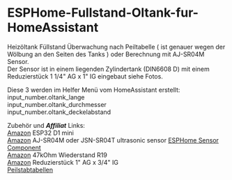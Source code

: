 # ESPHome-Fullstand-Oltank-fur-HomeAssistant
Heizöltank Füllstand Überwachung nach Peiltabelle ( ist genauer wegen der Wölbung an den Seiten des Tanks ) oder Berechnung mit AJ-SR04M Sensor.<br/>
Der Sensor ist in einem liegenden Zylindertank (DIN6608 D) mit einem Reduzierstück 1 1/4" AG x 1" IG eingebaut siehe Fotos.<br/>

Diese 3 werden im Helfer Menü vom HomeAssistant erstellt: <br/> 
input_number.oltank_lange <br/> 
input_number.oltank_durchmesser <br/> 
input_number.oltank_deckelabstand <br/> 


Zubehör und ***Affiliat*** Links: <br/> 
[Amazon](https://amzn.to/3YDi2vo) ESP32 D1 mini  <br/> 
[Amazon](https://amzn.to/4fyJjpB) AJ-SR04M oder JSN-SR04T ultrasonic sensor [ESPHome Sensor Component](https://esphome.io/components/sensor/jsn_sr04t.html)  <br/>
[Amazon](https://amzn.to/3NYAWrK) 47kOhm Wiederstand R19 <br/> 
[Amazon](https://amzn.to/4hGuBP0) Reduzierstück 1" AG x 3/4" IG <br/> 
[Peilstabtabellen](https://kraemer-industriebehaelter.de/download/peiltabellen)
